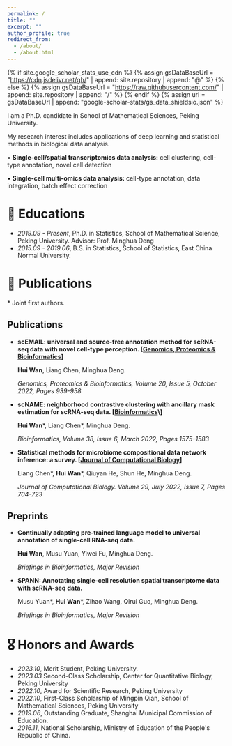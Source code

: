 ```yaml
---
permalink: /
title: ""
excerpt: ""
author_profile: true
redirect_from: 
  - /about/
  - /about.html
---
```


{% if site.google_scholar_stats_use_cdn %}
{% assign gsDataBaseUrl = "https://cdn.jsdelivr.net/gh/" | append: site.repository | append: "@" %}
{% else %}
{% assign gsDataBaseUrl = "https://raw.githubusercontent.com/" | append: site.repository | append: "/" %}
{% endif %}
{% assign url = gsDataBaseUrl | append: "google-scholar-stats/gs_data_shieldsio.json" %}

<span class='anchor' id='about-me'></span>

I am a Ph.D. candidate in School of Mathematical Sciences, Peking University.

My research interest includes applications of deep learning and statistical methods in biological data analysis.

• **Single-cell/spatial transcriptomics data analysis:** cell clustering, cell-type annotation, novel cell detection 

• **Single-cell multi-omics data analysis:** cell-type annotation, data integration, batch effect correction

# 📖 Educations
- *2019.09 - Present*, Ph.D. in Statistics, School of Mathematical Science, Peking University. Advisor: Prof. Minghua Deng
- *2015.09 - 2019.06*, B.S. in Statistics, School of Statistics, East China Normal University. 

<!-- # 🔥 News
- *2022.02*: &nbsp;🎉🎉 Lorem ipsum dolor sit amet, consectetur adipiscing elit. Vivamus ornare aliquet ipsum, ac tempus justo dapibus sit amet. 
- *2022.02*: &nbsp;🎉🎉 Lorem ipsum dolor sit amet, consectetur adipiscing elit. Vivamus ornare aliquet ipsum, ac tempus justo dapibus sit amet.  -->

# 📝 Publications 

<!-- <div class='paper-box'><div class='paper-box-image'><div><div class="badge">CVPR 2016</div><img src='images/500x300.png' alt="sym" width="100%"></div></div>
<div class='paper-box-text' markdown="1">

[Deep Residual Learning for Image Recognition](https://openaccess.thecvf.com/content_cvpr_2016/papers/He_Deep_Residual_Learning_CVPR_2016_paper.pdf)

**Kaiming He**, Xiangyu Zhang, Shaoqing Ren, Jian Sun

[**Project**](https://scholar.google.com/citations?view_op=view_citation&hl=zh-CN&user=DhtAFkwAAAAJ&citation_for_view=DhtAFkwAAAAJ:ALROH1vI_8AC) <strong><span class='show_paper_citations' data='DhtAFkwAAAAJ:ALROH1vI_8AC'></span></strong>
- Lorem ipsum dolor sit amet, consectetur adipiscing elit. Vivamus ornare aliquet ipsum, ac tempus justo dapibus sit amet. 
</div>
</div> -->

\* Joint first authors. 

## Publications

- **scEMAIL: universal and source-free annotation method for scRNA-seq data with novel cell-type perception. \[[Genomics, Proteomics & Bioinformatics](https://doi.org/10.1016/j.gpb.2022.12.008)\]**

  **Hui Wan**, Liang Chen, Minghua Deng.
  
  *Genomics, Proteomics & Bioinformatics, Volume 20, Issue 5, October 2022, Pages 939-958*

- **scNAME: neighborhood contrastive clustering with ancillary mask estimation for scRNA-seq data. \[[Bioinformatics]([https://www.nature.com/articles/s43588-022-00251-y](https://doi.org/10.1093/bioinformatics/btac011))\]**

  **Hui Wan**\*, Liang Chen\*, Minghua Deng.

  *Bioinformatics, Volume 38, Issue 6, March 2022, Pages 1575–1583*

- **Statistical methods for microbiome compositional data network inference: a survey. \[[Journal of Computational Biology](https://doi.org/10.1089/cmb.2021.0406)\]**

   Liang Chen\*, **Hui Wan**\*, Qiuyan He, Shun He, Minghua Deng.

  *Journal of Computational Biology. Volume 29, July 2022, Issue 7, Pages 704-723*

## Preprints

- **Continually adapting pre-trained language model to universal annotation of single-cell RNA-seq data.**
  
  **Hui Wan**, Musu Yuan, Yiwei Fu, Minghua Deng.

  *Briefings in Bioinformatics, Major Revision*
  
- **SPANN: Annotating single-cell resolution spatial transcriptome data with scRNA-seq data.**
  
  Musu Yuan\*, **Hui Wan**\*, Zihao Wang, Qirui Guo, Minghua Deng.
  
  *Briefings in Bioinformatics, Major Revision*


<!-- - [Lorem ipsum dolor sit amet, consectetur adipiscing elit. Vivamus ornare aliquet ipsum, ac tempus justo dapibus sit amet](https://github.com), A, B, C, **CVPR 2020** -->

# 🎖 Honors and Awards
- *2023.10*, Merit Student, Peking University.
- *2023.03* Second-Class Scholarship, Center for Quantitative Biology, Peking University
- *2022.10*, Award for Scientific Research, Peking University
- *2022.10*, First-Class Scholarship of Mingpin Qian, School of Mathematical Sciences, Peking University
- *2019.06*, Outstanding Graduate, Shanghai Municipal Commission of Education.
- *2016.11*, National Scholarship, Ministry of Education of the People's Republic of China.




<!-- # 💬 Invited Talks
- *2023.03*, Construction of a 3D whole organism spatial atlas by joint modeling of multiple slices with deep neural networks, Capital of Statistics. \[[Video link](https://www.bilibili.com/video/BV1s24y1L7ku)\]
- *2021.07*, Deep Generative Learning via Schrödinger Bridge, The First Zhuhai-Hong Kong-Macao Forum on Statistics and Data Science. 

<!-- # 💻 Internships
- *2019.05 - 2020.02*, [Lorem](https://github.com/), China. -->

<!-- # 💡 Teaching
- *2022.09 - 2022.12*, MATH 3423 Statistical Inference, Teaching Assistant, HKUST. 
- *2022.02 - 2022.05*, MATH 2421 Probability, Teaching Assistant, HKUST. 
- *2021.09 - 2021.12*, MATH 2411 Applied Statistics, Teaching Assistant, HKUST. 
- *2021.02 - 2021.05*, MATH 3033 Real Analysis, Teaching Assistant, HKUST. 
- *2020.09 - 2020.12*, MFIT 5010 Statistical Machine Learning, Teaching Assistant, HKUST. 
- *2020.09 - 2020.12*, MATH 1013 Calculus IB, Teaching Assistant, HKUST. 
- *2020.02 - 2020.05*, MAFS 6010S Machine Learning and its Applications, Teaching Assistant, HKUST. 
- *2020.02 - 2020.05*, MATH 1014 Calculus II, Teaching Assistant, HKUST. 
- *2017.08*, Volunteer teacher in Wanyuan Middle School, Sichuan Province. 

# 🌍 Contact 
- Email: wanhui1997[at]pku[dot]edu
- Address: Peking University, No.5 Yiheyuan Road, Haidian District, Beijing 100871, P.R.China
